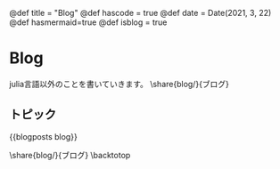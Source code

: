 @def title = "Blog"
@def hascode = true
@def date = Date(2021, 3, 22)
@def hasmermaid=true
@def isblog = true
# Blog 

julia言語以外のことを書いていきます。
\share{blog/}{ブログ}
## トピック
{{blogposts blog}}

\share{blog/}{ブログ}
\backtotop